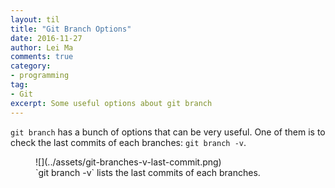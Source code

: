 ```yaml
---
layout: til
title: "Git Branch Options"
date: 2016-11-27
author: Lei Ma
comments: true
category:
- programming
tag:
- Git
excerpt: Some useful options about git branch
---
```


`git branch` has a bunch of options that can be very useful. One of them is to check the last commits of each branches: `git branch -v`.

<figure markdown="1">
![](../assets/git-branches-v-last-commit.png)
<figcaption>
`git branch -v` lists the last commits of each branches.
</figcaption>
</figure>
